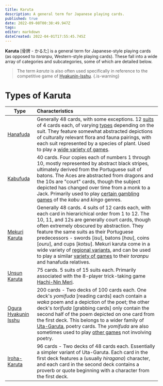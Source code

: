 ```yaml
---
title: Karuta
description: A general term for Japanese playing cards.
published: true
date: 2022-09-08T00:38:49.947Z
tags: 
editor: markdown
dateCreated: 2022-04-01T17:55:45.745Z
---
```


**Karuta** [骨牌 - かるた] is a general term for Japanese-style playing cards (as opposed to *toranpu*, Western-style playing cards). These fall into a wide array of categories and subcategories, some of which are detailed below.

> The term *karuta* is also often used specifically in reference to the competitive game of [Hyakunin-Isshu](/en/hyakunin-isshu).
{.is-warning}

# Types of Karuta
|Type|Characteristics|
|---|:---|
|[Hanafuda](/en/hanafuda)|Generally 48 cards, with some exceptions. 12 [suits](/en/hanafuda/suits) of 4 cards each, of varying [types](/en/hanafuda/types) depending on the suit. They feature somewhat abstracted depictions of culturally relevant flora and fauna pairings, with each suit represented by a species of plant. Used to play a [wide variety of games](/en/hanafuda/games).|
|[Kabufuda](/en/kabufuda)|40 cards. Four copies each of numbers 1 through 10, mostly represented by abstract black stripes, ultimately derived from the Portuguese suit of batons. The Aces are abstracted from dragons and the 10s are "court" cards, though the subject depicted has changed over time from a monk to a Jack. Primarily used to play [certain gambling games](/en/kabufuda/games) of the *kabu* and *kingo* genres.|
|[Mekuri Karuta](/en/mekurifuda)|Generally 48 cards. 4 suits of 12 cards each, with each card in hierarichical order from 1 to 12. The 10, 11, and 12s are generally court cards, though often extremely obscured by abstraction. They feature the same suits as their Portuguese predecessors - swords [*isu*], batons [*hau*], coins [*ouru*], and cups [*kotsu*]. Mekuri karuta come in a wide variety of [regional variants](/en/mekurifuda#kinds-of-mekurifuda), and can be used to play a similar [variety of games](/en/mekurifuda/games) to their *toranpu* and hanafuda relatives.|
|[Unsun Karuta](/en/unsun)|75 cards. 5 suits of 15 suits each. Primarily associated with the 8-player trick-taking game [Hachi-Nin Meri](en/karuta/unsun/hachi-nin-meri).|
|[Ogura Hyakunin Isshu](/en/uta-garuta/ogura-hyakunin-isshu)|200 cards - Two decks of 100 cards each. One deck's *yomifuda* [reading cards] each contain a *waka* poem and a depiction of the poet; the other deck's *torifuda* [grabbing cards] only contain the second half of the poem depicted on one card from the first deck. This belongs to a wider family of [Uta-Garuta](/en/uta-garuta), poetry cards. The *yomifuda* are also sometimes used to play [other games](/en/uta-garuta/ogura-hyakunin-isshu/games) not involving poetry.|
|[Iroha-Karuta](/en/iroha)|96 cards - Two decks of 48 cards each. Essentially a simpler variant of Uta-Garuta. Each card in the first deck features a (usually *hiragana*) character, and each card in the second deck contains a proverb or quote beginning with a character from the first deck.|
